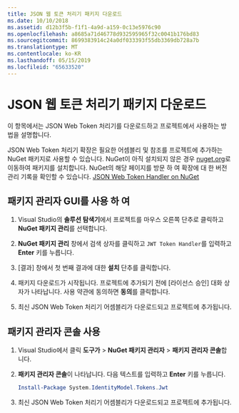 ```yaml
---
title: JSON 웹 토큰 처리기 패키지 다운로드
ms.date: 10/10/2018
ms.assetid: d12b3f5b-f1f1-4a9d-a159-0c13e5976c90
ms.openlocfilehash: a8685a71d46778d932595965f32c0041b176bd83
ms.sourcegitcommit: 8699383914c24a0df033393f55db3369db728a7b
ms.translationtype: MT
ms.contentlocale: ko-KR
ms.lasthandoff: 05/15/2019
ms.locfileid: "65633520"
---
```

# <a name="download-the-json-web-token-handler-package"></a>JSON 웹 토큰 처리기 패키지 다운로드

이 항목에서는 JSON Web Token 처리기를 다운로드하고 프로젝트에서 사용하는 방법을 설명합니다.

JSON Web Token 처리기 확장은 필요한 어셈블리 및 참조를 프로젝트에 추가하는 NuGet 패키지로 사용할 수 있습니다. NuGet이 아직 설치되지 않은 경우 [nuget.org](https://nuget.org)로 이동하여 패키지를 설치합니다. NuGet의 해당 페이지를 방문 하 여 확장에 대 한 버전 관리 기록을 확인할 수 있습니다. [JSON Web Token Handler on NuGet](https://www.nuget.org/packages/System.IdentityModel.Tokens.Jwt/)

## <a name="use-the-package-manager-gui"></a>패키지 관리자 GUI를 사용 하 여

1. Visual Studio의 **솔루션 탐색기**에서 프로젝트를 마우스 오른쪽 단추로 클릭하고 **NuGet 패키지 관리**를 선택합니다.

2. **NuGet 패키지 관리** 창에서 검색 상자를 클릭하고 `JWT Token Handler`를 입력하고 **Enter** 키를 누릅니다.

3. [결과] 창에서 첫 번째 결과에 대한 **설치** 단추를 클릭합니다.

4. 패키지 다운로드가 시작됩니다. 프로젝트에 추가되기 전에 [라이선스 승인] 대화 상자가 나타납니다. 사용 약관에 동의하면 **동의**를 클릭합니다.

5. 최신 JSON Web Token 처리기 어셈블리가 다운로드되고 프로젝트에 추가됩니다.

## <a name="use-the-package-manager-console"></a>패키지 관리자 콘솔 사용

1. Visual Studio에서 클릭 **도구가** > **NuGet 패키지 관리자** > **패키지 관리자 콘솔**합니다.

2. **패키지 관리자 콘솔**이 나타납니다. 다음 텍스트를 입력하고 **Enter** 키를 누릅니다.

    ```powershell
    Install-Package System.IdentityModel.Tokens.Jwt
    ```

3. 최신 JSON Web Token 처리기 어셈블리가 다운로드되고 프로젝트에 추가됩니다.
